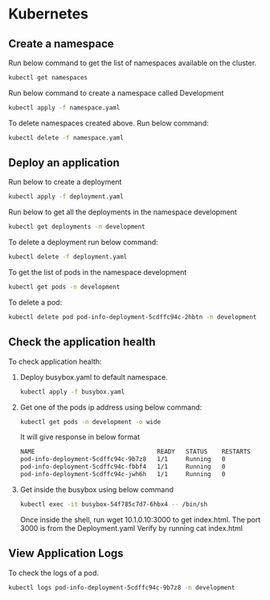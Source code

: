 # Kubernetes

## Create a namespace
Run below command to get the list of namespaces available on the cluster.
```sh
kubectl get namespaces
```
Run below command to create a namespace called Development
```sh
kubectl apply -f namespace.yaml
```
To delete namespaces created above. Run below command:
```sh
kubectl delete -f namespace.yaml
```
## Deploy an application
Run below to create a deployment
```sh
kubectl apply -f deployment.yaml
```
Run below to get all the deployments in the namespace development
```sh
kubectl get deployments -n development
```
To delete a deployment run below command:
```sh
kubectl delete -f deployment.yaml
```
To get the list of pods in the namespace development
```sh
kubectl get pods -n development
```
To delete a pod:
```sh
kubectl delete pod pod-info-deployment-5cdffc94c-2hbtn -n development
```
## Check the application health
To check application health:
1. Deploy busybox.yaml to default namespace.
    ```sh
    kubectl apply -f busybox.yaml
    ```
2. Get one of the pods ip address using below command:
    ```sh
    kubectl get pods -n development -o wide
    ```
    It will give response in below format
    ```sh
    NAME                                  READY   STATUS    RESTARTS   AGE   IP          NODE             NOMINATED NODE   READINESS GATES
    pod-info-deployment-5cdffc94c-9b7z8   1/1     Running   0          18m   10.1.0.10   docker-desktop   <none>           <none>
    pod-info-deployment-5cdffc94c-fbbf4   1/1     Running   0          21m   10.1.0.9    docker-desktop   <none>           <none>
    pod-info-deployment-5cdffc94c-jwh6h   1/1     Running   0          21m   10.1.0.7    docker-desktop   <none>           <none>
    ```
3. Get inside the busybox using below command
    ```sh
    kubectl exec -it busybox-54f785c7d7-6hbx4 -- /bin/sh
    ```
    Once inside the shell, run wget 10.1.0.10:3000 to get index.html.
    The port 3000 is from the Deployment.yaml
    Verify by running cat index.html 

## View Application Logs
To check the logs of a pod.
```sh
kubectl logs pod-info-deployment-5cdffc94c-9b7z8 -n development
```

